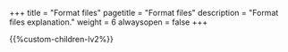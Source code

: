 +++
title = "Format files"
pagetitle = "Format files"
description = "Format files explanation."
weight = 6
alwaysopen = false
+++

{{%custom-children-lv2%}}